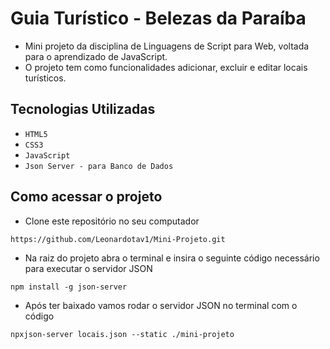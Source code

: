 # Guia Turístico - Belezas da Paraíba

- Mini projeto da disciplina de Linguagens de Script para Web, voltada para o aprendizado de JavaScript.
- O projeto tem como funcionalidades adicionar, excluir e editar locais turísticos.

## Tecnologias Utilizadas
- ``HTML5``
- ``CSS3``
- ``JavaScript``
- ``Json Server - para Banco de Dados``

## Como acessar o projeto 

- Clone este repositório no seu computador
``` 
https://github.com/Leonardotav1/Mini-Projeto.git
```
- Na raiz do projeto abra o terminal e insira o seguinte código necessário para executar o servidor JSON
``` 
npm install -g json-server 
```
- Após ter baixado vamos rodar o servidor JSON no terminal com o código
```
npxjson-server locais.json --static ./mini-projeto
```

